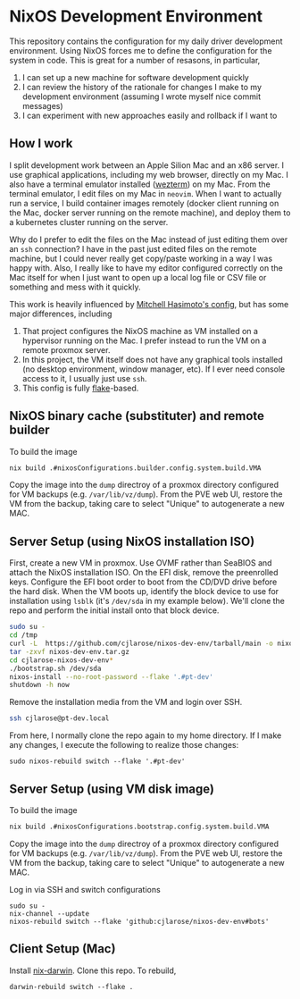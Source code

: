 # NixOS Development Environment

This repository contains the configuration for my daily driver development environment. Using NixOS forces me to define the configuration for the system in code. This is great for a number of resasons, in particular,

1. I can set up a new machine for software development quickly
1. I can review the history of the rationale for changes I make to my development environment (assuming I wrote myself nice commit messages)
1. I can experiment with new approaches easily and rollback if I want to

## How I work

I split development work between an Apple Silion Mac and an x86 server. I use graphical applications, including my web browser, directly on my Mac. I also have a terminal emulator installed ([wezterm](https://wezfurlong.org/wezterm/)) on my Mac. From the terminal emulator, I edit files on my Mac in `neovim`. When I want to actually run a service, I build container images remotely (docker client running on the Mac, docker server running on the remote machine), and deploy them to a kubernetes cluster running on the server.

Why do I prefer to edit the files on the Mac instead of just editing them over an `ssh` connection? I have in the past just edited files on the remote machine, but I could never really get copy/paste working in a way I was happy with. Also, I really like to have my editor configured correctly on the Mac itself for when I just want to open up a local log file or CSV file or something and mess with it quickly.

This work is heavily influenced by [Mitchell Hasimoto's config](https://github.com/mitchellh/nixos-config), but has some major differences, including

1. That project configures the NixOS machine as VM installed on a hypervisor running on the Mac. I prefer instead to run the VM on a remote proxmox server.
1. In this project, the VM itself does not have any graphical tools installed (no desktop environment, window manager, etc). If I ever need console access to it, I usually just use `ssh`.
1. This config is fully [flake](https://nixos.org/manual/nix/stable/command-ref/new-cli/nix3-flake.html)-based.

## NixOS binary cache (substituter) and remote builder

To build the image

```sh
nix build .#nixosConfigurations.builder.config.system.build.VMA
```

Copy the image into the `dump` directroy of a proxmox directory configured for VM backups (e.g. `/var/lib/vz/dump`). From the PVE web UI, restore the VM from the backup, taking care to select "Unique" to autogenerate a new MAC.

## Server Setup (using NixOS installation ISO)

First, create a new VM in proxmox. Use OVMF rather than SeaBIOS and attach the NixOS installation ISO. On the EFI disk, remove the preenrolled keys. Configure the EFI boot order to boot from the CD/DVD drive before the hard disk. When the VM boots up, identify the block device to use for installation using `lsblk` (it's `/dev/sda` in my example below). We'll clone the repo and perform the initial install onto that block device.

```sh
sudo su -
cd /tmp
curl -L  https://github.com/cjlarose/nixos-dev-env/tarball/main -o nixos-dev-env.tar.gz
tar -zxvf nixos-dev-env.tar.gz
cd cjlarose-nixos-dev-env*
./bootstrap.sh /dev/sda
nixos-install --no-root-password --flake '.#pt-dev'
shutdown -h now
```

Remove the installation media from the VM and login over SSH.

```sh
ssh cjlarose@pt-dev.local
```

From here, I normally clone the repo again to my home directory. If I make any changes, I execute the following to realize those changes:

```
sudo nixos-rebuild switch --flake '.#pt-dev'
```

## Server Setup (using VM disk image)

To build the image

```sh
nix build .#nixosConfigurations.bootstrap.config.system.build.VMA
```

Copy the image into the `dump` directroy of a proxmox directory configured for VM backups (e.g. `/var/lib/vz/dump`). From the PVE web UI, restore the VM from the backup, taking care to select "Unique" to autogenerate a new MAC.

Log in via SSH and switch configurations

```
sudo su -
nix-channel --update
nixos-rebuild switch --flake 'github:cjlarose/nixos-dev-env#bots'
```

## Client Setup (Mac)

Install [nix-darwin](https://github.com/LnL7/nix-darwin). Clone this repo. To rebuild,

```
darwin-rebuild switch --flake .
```
